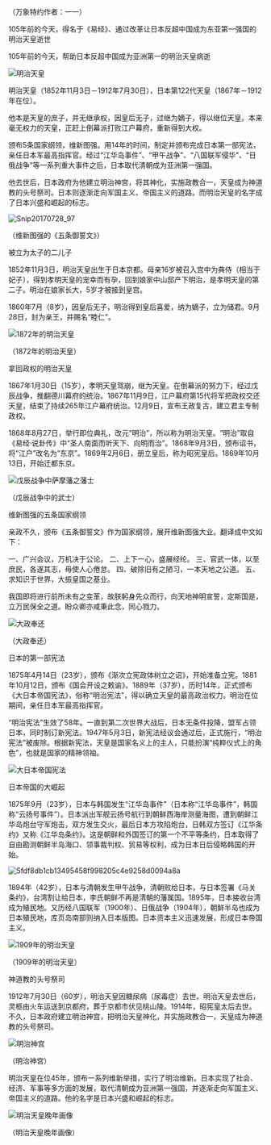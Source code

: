 （万象特约作者：一一）

105年前的今天，得名于《易经》、通过改革让日本反超中国成为东亚第一强国的明治天皇逝世

105年前的今天，帮助日本反超中国成为亚洲第一的明治天皇病逝

![明治天皇](明治天皇.jpg)

明治天皇（1852年11月3日－1912年7月30日），日本第122代天皇（1867年－1912年在位）。

他本是天皇的庶子，并无继承权，因皇后无子，过继为嫡子，得以继位天皇。本来毫无权力的天皇，正赶上倒幕派打败江户幕府，重新得到大权。

颁布5条国家纲领，维新图强。用14年的时间，制定并颁布完成日本第一部宪法，亲任日本军最高指挥官。经过“江华岛事件”、“甲午战争”、“八国联军侵华”、“日俄战争”等一系列重大事件之后，日本取代清朝成为亚洲第一强国。

他去世后，日本政府为他建立明治神宫，将其神化，实施政教合一，天皇成为神道教的头号祭司。日本则逐渐走向军国主义、帝国主义的道路。而明治天皇的名字成了日本兴盛和崛起的标志。

![Snip20170728_97](Snip20170728_97.png)

（维新图强的《五条御誓文》）

被立为太子的二儿子

1852年11月3日，明治天皇出生于日本京都。母亲16岁被召入宫中为典侍（相当于妃子），得到孝明天皇的宠幸而有孕，回到娘家中山邸产下明治，是孝明天皇的第二子。明治在娘家长大，5岁才被接到皇宫。

1860年7月（8岁），因皇后无子，明治得到皇后喜爱，纳为嫡子，立为储君。9月28日，封为亲王，并赐名“睦仁”。

![1872年的明治天皇](1872年的明治天皇.jpg)

（1872年的明治天皇）

拿回政权的明治天皇

1867年1月30日（15岁），孝明天皇驾崩，继为天皇。在倒幕派的努力下，经过戊辰战争，推翻德川幕府的统治。1867年11月9日，江户幕府第15代将军把政权交还天皇，结束了持续265年江户幕府统治。12月9日，宣布王政复古，建立君主专制政权。

1868年8月27日，举行即位典礼，改元“明治”，所以称为明治天皇。“明治”取自《易经·说卦传》中“圣人南面而听天下、向明而治”。1868年9月3日，颁布诏书，将“江户”改名为“东京”。1869年2月6日，册立皇后，称为昭宪皇后。1869年10月13日，开始迁都东京。

![戊辰战争中萨摩藩之藩士](戊辰战争中萨摩藩之藩士.jpg)

（戊辰战争中的武士）

维新图强的五条国家纲领

亲政不久，颁布《五条御誓文》作为国家纲领，展开维新图强大业。翻译成中文如下：

一、广兴会议，万机决于公论。
二、上下一心，盛展经纶。
三、官武一体，以至庶民，各遂其志，毋使人心倦怠。
四、破除旧有之陋习，一本天地之公道。
五、求知识于世界，大振皇国之基业。

我国即将进行前所未有之变革，故朕躬身先众而行，向天地神明宣誓，定斯国是，立万民保全之道。盼众卿亦咸秉此念，同心戮力。

![大政奉还](大政奉还.jpg)

（大政奉还）

日本的第一部宪法

1875年4月14日（23岁），颁布《渐次立宪政体树立之诏》，开始准备立宪。1881年10月12日，颁布《国会开设之敕谕》。1889年（37岁），历时14年，正式颁布《大日本帝国宪法》，俗称“明治宪法”，得以确立天皇的最高政治权力。明治在位期间，亲任日本军最高指挥官。

“明治宪法”生效了58年。一直到第二次世界大战后，日本无条件投降，盟军占领日本，同时制订新宪法。1947年5月3日，新宪法经议会通过后，正式施行，“明治宪法”被废除。根据新宪法，天皇是国家名义上的主人，只能扮演“纯粹仪式上的角色”，也就是国家的精神领袖。

![大日本帝国宪法](大日本帝国宪法.jpg)

日本帝国的大崛起

1875年9月（23岁），日本与韩国发生“江华岛事件”（日本称“江华岛事件”，韩国称“云扬号事件”）。日本派出军舰云扬号航行到朝鲜西海岸测量海图，遭到朝鲜江华岛炮台守军炮击，双方发生交火，最后日本方攻陷炮台，日韩双方签订《江华条约》又称《江华岛条约》。这是朝鲜和外国签订的第一个不平等条约，日本取得了自由勘测朝鲜半岛海口、领事裁判权、贸易等权利，成为日本日后侵略韩国的开始。

![5fdf8db1cb13495458f998205c4e9258d0094a8a](5fdf8db1cb13495458f998205c4e9258d0094a8a.jpg)

1894年（42岁），日本与清朝发生甲午战争，清朝败给日本，与日本签署《马关条约》，台湾割让给日本，李氏朝鲜不再是清朝的藩属国。1895年，日本接收台湾成为殖民地。又历经八国联军（1900年）、日俄战争（1904年），朝鲜半岛也成为日本殖民地，库页岛南部则纳入日本版图。日本资本主义迅速发展，形成日本帝国主义。

![1909年的明治天皇](1909年的明治天皇.jpg)

（1909年的明治天皇）

神道教的头号祭司

1912年7月30日（60岁），明治天皇因糖尿病（尿毒症）去世。明治天皇去世后，灵柩由火车运送到京都府，葬于京都市伏见桃山陵。1914年，昭宪皇太后去世。不久，日本政府建立明治神宫，把明治天皇神化，并实施政教合一，天皇成为神道教的头号祭司。

![明治神宫](明治神宫.jpg)

（明治神宫）

明治天皇在位45年，颁布一系列维新举措，实行了明治维新。日本实现了社会、经济、军事等多方面的发展，取代清朝成为亚洲第一强国，并逐渐走向军国主义、帝国主义的道路。他的名字是日本兴盛和崛起的标志。

![明治天皇晚年画像](明治天皇晚年画像.jpg)

（明治天皇晚年画像）